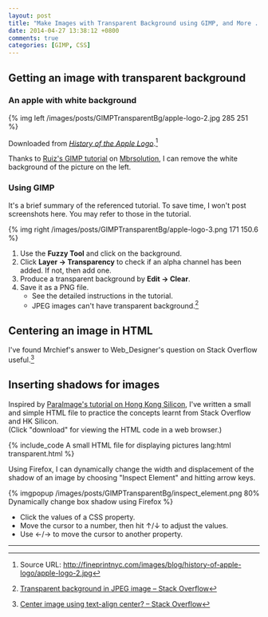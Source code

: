 ```yaml
---
layout: post
title: "Make Images with Transparent Background using GIMP, and More ..."
date: 2014-04-27 13:38:12 +0800
comments: true
categories: [GIMP, CSS]
---
```


Getting an image with transparent background
---

### An apple with white background

{% img left /images/posts/GIMPTransparentBg/apple-logo-2.jpg 285 251 %}

Downloaded from [*History of the Apple Logo*][apple_logo].[^1]

Thanks to [Ruiz's GIMP tutorial][gimp_tutorial] on
[Mbrsolution][mbrsolution], I can remove the white background of the
picture on the left.

### Using GIMP

It's a brief summary of the referenced tutorial.  To save time, I
won't post screenshots here.  You may refer to those in the tutorial.

{% img right /images/posts/GIMPTransparentBg/apple-logo-3.png 171 150.6 %}

1. Use the **Fuzzy Tool** and click on the background.
2. Click **Layer → Transparency** to check if an alpha channel has
been added.  If not, then add one.
3. Produce a transparent background by **Edit → Clear**.
4. Save it as a PNG file.
    - See the detailed instructions in the tutorial.
    - JPEG images can't have transparent background.[^2]

<!-- more -->

Centering an image in HTML
---

I've found Mrchief's answer to Web_Designer's question on Stack
Overflow useful.[^3]

Inserting shadows for images
---

Inspired by [ParaImage's tutorial on Hong Kong Silicon][hksilicon],
I've written a small and simple HTML file to practice the concepts
learnt from Stack Overflow and HK Silicon.  
(Click "download" for viewing the HTML code in a web browser.)

{% include_code A small HTML file for displaying pictures lang:html transparent.html %} 

Using Firefox, I can dynamically change the width and displacement of
the shadow of an image by choosing "Inspect Element" and hitting arrow
keys.

{% imgpopup /images/posts/GIMPTransparentBg/inspect_element.png 80% Dynamically change box shadow using Firefox %}

- Click the values of a CSS property.
- Move the cursor to a number, then hit ↑/↓ to adjust the values.
- Use ←/→ to move the cursor to another property.

---
[^1]:
    Source URL:
    <http://fineprintnyc.com/images/blog/history-of-apple-logo/apple-logo-2.jpg>

[^2]:
    [Transparent background in JPEG image – Stack Overflow][so16906144]

[^3]:
    [Center image using text-align center? – Stack Overflow][so7055393]

[gimp_tutorial]: http://mbrsolution.com/tutorial/gimp-tutorial-how-to-make-an-image-background-transparent.php
[mbrsolution]: http://mbrsolution.com/
[apple_logo]: http://fineprintnyc.com/blog/history-of-the-apple-logo
[hksilicon]: http://www.hksilicon.com/kb/articles/4690/CSS3-box-shadow
[so16906144]: http://stackoverflow.com/q/16906144
[so7055393]: http://stackoverflow.com/q/7055393

<!-- vim:se tw=70: -->
